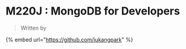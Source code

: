 # M220J : MongoDB for Developers







> Written by

{% embed url="https://github.com/jukangpark" %}
